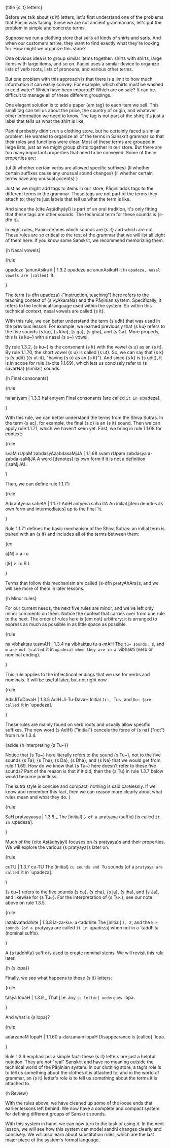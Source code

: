 {title {s it} letters}

Before we talk about {s it} letters, let's first understand one of the problems
that Pāṇini was facing. Since we are not ancient grammarians, let's put the
problem in simple and concrete terms.

Suppose we run a clothing store that sells all kinds of shirts and saris. And
when our customers arrive, they want to find exactly what they're looking for.
How might we organize this store?

One obvious idea is to group similar items together: shirts with shirts, large
items with large items, and so on. Pāṇini uses a similar device to organize
lists of verb roots, lists of pronouns, and various other terms.

But one problem with this approach is that there is a limit to how much
information it can easily convey. For example, which shirts must be washed in
cold water? Which have been imported? Which are on sale? It can be difficult to
manage all of these different groupings.

One elegant solution is to add a paper {em tag} to each item we sell. This
small tag can tell us about the price, the country of origin, and whatever
other information we need to know. The tag is not part of the shirt; it's just
a label that tells us what the shirt is like.

Pāṇini probably didn't run a clothing store, but he certainly faced a similar
problem. He wanted to organize all of the terms in Sanskrit grammar so that
their roles and functions were clear. Most of these terms are grouped in large
lists, just as we might group shirts together in our store. But there are too
many important properties that need to be conveyed. Some of these properties
are:

{ul
    {li whether certain verbs are allowed specific suffixes}
    {li whether certain suffixes cause any unusual sound changes}
    {li whether certain terms have any unusual accents}
}

Just as we might add tags to items in our store, Pāṇini adds tags to the
different terms in the grammar. These tags are not part of the terms they
attach to; they're just labels that tell us what the term is like.

And since the {cite Aṣṭādhyāyī} is part of an oral tradition, it's only
fitting that these tags are other sounds. The technical term for these sounds
is {s-dfn it}.

In eight rules, Pāṇini defines which sounds are {s it} and which are not.
These rules are so critical to the rest of the grammar that we will list all
eight of them here. If you know some Sanskrit, we recommend memorizing them.


{h Nasal vowels}

{rule

upadeze 'janunAsika it | 1.3.2
upadeze ac anunAsikaH it
In `upadeza, nasal vowels are [called] `it.

}

The term {s-dfn upadeza} ("instruction, teaching") here refers to the teaching
context of {s vyAkaraNa} and the Pāṇinian system. Specifically, it refers to
the technical language used within the system. So within this technical
context, nasal vowels are called {s it}.

With this rule, we can better understand the term {s udit} that was used in the
previous lesson. For example, we learned previously that {s ku} refers to the
five sounds {s ka}, {s kha}, {s ga}, {s gha}, and {s Ga}. More properly, this
is {s ku~} with a nasal {s u~} vowel.

By rule 1.3.2, {s ku~} is the consonant {s k} with the vowel {s u} as an {s
it}. By rule 1.1.70, the short vowel {s u} is called {s ut}. So, we can say
that {s k} is {s udit} ({s ut-it}, "having {s u} as an {s it}"). And since {s
k} is {s udit}, it is in scope for rule {a-cite 1.1.69}, which lets us
concisely refer to {s savarNa} (similar) sounds.


{h Final consonants}

{rule

halantyam | 1.3.3
hal antyam
Final consonants [are called `it in `upadeza].

}

With this rule, we can better understand the terms from the Shiva Sutras. In
the term {s ac}, for example, the final {s c} is an {s it} sound. Then we can
apply rule 1.1.71, which we haven't seen yet. First, we bring in rule 1.1.68
for context:

{rule

svaM rUpaM zabdasyAzabdasaMjJA | 1.1.68
svam rUpam zabdasya a-zabda-saMjJA
A word [denotes] its own form if it is not a definition (`saMjJA).

}

Then, we can define rule 1.1.71:

{rule

Adirantyena sahetA | 1.1.71
AdiH antyena saha itA
An initial [item denotes its own form and intermediates] up to the final `it.

}

Rule 1.1.71 defines the basic mechanism of the Shiva Sutras: an initial term is
paired with an {s it} and includes all of the terms between them:

{ex

a[N] > a i u

i[k] > i u R L

}

Terms that follow this mechanism are called {s-dfn pratyAhAra}s, and we will
see more of them in later lessons.

{h Minor rules}

For our current needs, the next five rules are minor, and we've left only minor
comments on them. Notice the context that carries over from one rule to the
next. The order of rules here is {em not} arbitrary; it is arranged to express
as much as possible in as little space as possible.

{rule

na vibhaktau tusmAH | 1.3.4
na vibhaktau tu-s-mAH
The `tu~ sounds, `s, and `m are not [called `it in `upadeza] when they are in a
`vibhakti (verb or nominal ending).

}

This rule applies to the inflectional endings that we use for verbs and
nominals. It will be useful later, but not right now.

{rule

AdirJiTuDavaH | 1.3.5
AdiH Ji-Tu-DavaH
Initial `Ji~, `Tu~, and `Du~ [are called `it in `upadeza].

}

These rules are mainly found on verb roots and usually allow specific suffixes.
The new word {s AdiH} ("initial") cancels the force of {s na} ("not") from rule
1.3.4.

{aside
{h Interpreting {s Tu~}}

Notice that {s Tu~} here literally refers to the sound {s Tu~}, not to the five
sounds {s Ta}, {s Tha}, {s Da}, {s Dha}, and {s Na} that we would get from rule
1.1.69. How do we know that {s Tu~} here doesn't refer to these five sounds?
Part of the reason is that if it did, then the {s Tu} in rule 1.3.7 below would
become pointless.

The sutra style is concise and compact; nothing is said carelessly. If we know
and remember this fact, then we can reason more clearly about what rules mean
and what they do.
}


{rule

SaH pratyayasya | 1.3.6
_
The [initial] `S of a `pratyaya (suffix) [is called `it in `upadeza].

}

Much of the {cite Aṣṭādhyāyī} focuses on {s pratyaya}s and their properties.
We will explore the various {s pratyaya}s later on.

{rule

cuTU | 1.3.7
cu-TU
The [initial] `cu sounds and `Tu sounds [of a `pratyaya are called `it in
`upadeza].

}

{s cu~} refers to the five sounds {s ca}, {s cha}, {s ja}, {s jha}, and {s Ja},
and likewise for {s Tu~}. For the interpretation of {s Tu~}, see our note above
on rule 1.3.5.

{rule

lazakvataddhite | 1.3.8
la-za-ku~ a-taddhite
The [initial] `l, `z, and the `ku~ sounds [of a `pratyaya are called `it in
`upadeza] when not in a `taddhita (nominal suffix).

}

A {s taddhita} suffix is used to create nominal stems. We will revisit this
rule later.


{h {s lopa}}

Finally, we see what happens to these {s it} letters:

{rule

tasya lopaH | 1.3.9
_
That [i.e. any `it letter] undergoes `lopa.

}

And what is {s lopa}?

{rule

adarzanaM lopaH | 1.1.60
a-darzanam lopaH
Disappearance is [called] `lopa.

}

Rule 1.3.9 emphasizes a simple fact: these {s it} letters are just a helpful
notation. They are not "real" Sanskrit and have no meaning outside the
technical world of the Pāṇinian system. In our clothing store, a tag's role
is to tell us something about the clothes it is attached to; and in the world
of grammar, an {s it} letter's role is to tell us something about the terms
it is attached to.


{h Review}

With the rules above, we have cleaned up some of the loose ends that earlier
lessons left behind. We now have a complete and compact system for defining
different groups of Sanskrit sounds.

With this system in hand, we can now turn to the task of using it. In the next
lesson, we will see how this system can model sandhi changes clearly and
concisely. We will also learn about substitution rules, which are the last
major piece of the system's formal language.
